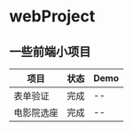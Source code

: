 # webProject

## 一些前端小项目

| 项目 | 状态 | Demo |
| -----  |  ------| -------- |
| 表单验证 | 完成 | -- |
| 电影院选座 | 完成 | --|